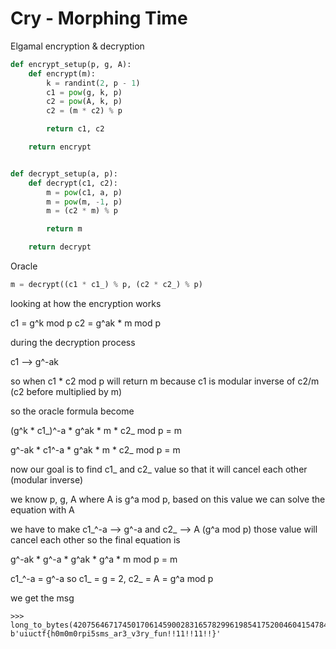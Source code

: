 # Cry - Morphing Time

Elgamal encryption & decryption

``` python
def encrypt_setup(p, g, A):
    def encrypt(m):
        k = randint(2, p - 1)
        c1 = pow(g, k, p)
        c2 = pow(A, k, p)
        c2 = (m * c2) % p

        return c1, c2

    return encrypt


def decrypt_setup(a, p):
    def decrypt(c1, c2):
        m = pow(c1, a, p)
        m = pow(m, -1, p)
        m = (c2 * m) % p

        return m

    return decrypt
```

Oracle

```python
m = decrypt((c1 * c1_) % p, (c2 * c2_) % p)
```

looking at how the encryption works

c1 = g^k mod p
c2 = g^ak * m mod p

during the decryption process

c1 --> g^-ak

so when c1 * c2 mod p will return m because c1 is modular inverse of c2/m (c2 before multiplied by m)

so the oracle formula become

(g^k * c1_)^-a * g^ak * m * c2_ mod p = m

g^-ak * c1^-a * g^ak * m * c2_ mod p = m

now our goal is to find c1_ and c2_ value so that it will cancel each other (modular inverse)

we know p, g, A where A is g^a mod p, based on this value we can solve the equation with A

we have to make c1_^-a --> g^-a and c2_ --> A (g^a mod p) those value will cancel each other so the final equation is

g^-ak * g^-a * g^ak * g^a * m mod p = m

c1_^-a = g^-a so c1_ = g = 2, c2_ = A = g^a mod p

we get the msg

```
>>> long_to_bytes(4207564671745017061459002831657829961985417520046041547841180336049591837607722234018405874709347956760957)
b'uiuctf{h0m0m0rpi5sms_ar3_v3ry_fun!!11!!11!!}'
```
